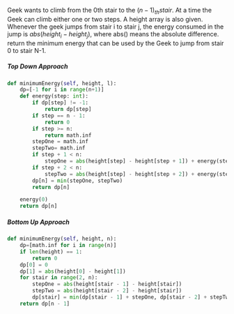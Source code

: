 Geek wants to climb from the 0th stair to the $(n-1)_{th} stair$. At a time the Geek can climb either one or two steps. A height array is also given. Whenever the geek jumps from stair i to stair j, the energy consumed in the jump is $abs(height_i - height_j)$, where abs() means the absolute difference. return the minimum energy that can be used by the Geek to jump from stair 0 to stair N-1.

##### Top Down Approach
```python
def minimumEnergy(self, height, l):
    dp=[-1 for i in range(n+1)]
    def energy(step: int):
        if dp[step] != -1:
            return dp[step]
        if step == n - 1:
            return 0
        if step >= n:
            return math.inf
        stepOne = math.inf
        stepTwo= math.inf
        if step + 1 < n:
            stepOne = abs(height[step] - height[step + 1]) + energy(step + 1)
        if step + 2 < n:
            stepTwo = abs(height[step] - height[step + 2]) + energy(step + 2)
        dp[n] = min(stepOne, stepTwo)
        return dp[n]

    energy(0)
    return dp[n]
```

##### Bottom Up Approach
```python
def minimumEnergy(self, height, n):
    dp=[math.inf for i in range(n)]
    if len(height) == 1:
        return 0
    dp[0] = 0
    dp[1] = abs(height[0] - height[1])
    for stair in range(2, n):
        stepOne = abs(height[stair - 1] - height[stair])
        stepTwo = abs(height[stair - 2] - height[stair])
        dp[stair] = min(dp[stair - 1] + stepOne, dp[stair - 2] + stepTwo)
    return dp[n - 1]
```